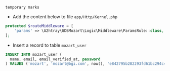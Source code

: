 `temporary marks`

* Add the content below to file `app/Http/Kernel.php`

```php
protected $routeMiddleware = [
    'params' => \A2htray\GDBMozart\Logic\Middleware\ParamsRule::class,
];
```

* Insert a record to table `mozart_user`

```sql
INSERT INTO mozart_user (
  name, email, email_verified_at, password
) VALUES ('mozart', 'mozart@bgi.com', now(), 'e842795b282293fd61bc294c49edb12b');
```
